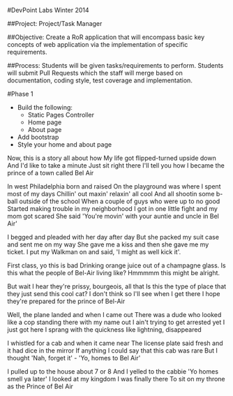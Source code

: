 #DevPoint Labs Winter 2014

##Project:
Project/Task Manager

##Objective:
Create a RoR application that will encompass basic key concepts of web application via the implementation of specific requirements.

##Process:
Students will be given tasks/requirements to perform. Students will submit Pull Requests which the staff will merge based on documentation, coding style, test coverage and implementation.

#Phase 1
- Build the following:
	- Static Pages Controller
	- Home page
	- About page
- Add bootstrap
- Style your home and about page

Now, this is a story all about how
My life got flipped-turned upside down
And I'd like to take a minute
Just sit right there
I'll tell you how I became the prince of a town called Bel Air

In west Philadelphia born and raised
On the playground was where I spent most of my days
Chillin' out maxin' relaxin' all cool
And all shootin some b-ball outside of the school
When a couple of guys who were up to no good
Started making trouble in my neighborhood
I got in one little fight and my mom got scared
She said 'You're movin' with your auntie and uncle in Bel Air'

I begged and pleaded with her day after day
But she packed my suit case and sent me on my way
She gave me a kiss and then she gave me my ticket.
I put my Walkman on and said, 'I might as well kick it'.

First class, yo this is bad
Drinking orange juice out of a champagne glass.
Is this what the people of Bel-Air living like?
Hmmmmm this might be alright.

But wait I hear they're prissy, bourgeois, all that
Is this the type of place that they just send this cool cat?
I don't think so
I'll see when I get there
I hope they're prepared for the prince of Bel-Air

Well, the plane landed and when I came out
There was a dude who looked like a cop standing there with my name out
I ain't trying to get arrested yet
I just got here
I sprang with the quickness like lightning, disappeared

I whistled for a cab and when it came near
The license plate said fresh and it had dice in the mirror
If anything I could say that this cab was rare
But I thought 'Nah, forget it' - 'Yo, homes to Bel Air'

I pulled up to the house about 7 or 8
And I yelled to the cabbie 'Yo homes smell ya later'
I looked at my kingdom
I was finally there
To sit on my throne as the Prince of Bel Air 

